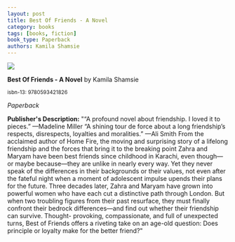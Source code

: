 ```yaml
---
layout: post
title: Best Of Friends - A Novel
category: books
tags: [books, fiction]
book_type: Paperback
authors: Kamila Shamsie
---
```


<img src="http://books.google.com/books/content?id=xCxeEAAAQBAJ&printsec=frontcover&img=1&zoom=1&edge=curl&source=gbs_api"/>

**Best Of Friends - A Novel** by Kamila Shamsie

<sup>isbn-13: 9780593421826</sup>

*Paperback*

**Publisher's Description:**
"“A profound novel about friendship. I loved it to pieces.” —Madeline Miller
“A shining tour de force about a long friendship’s respects, disrespects,
loyalties and moralities.” —Ali Smith From the acclaimed author of Home
Fire, the moving and surprising story of a lifelong friendship and the
forces that bring it to the breaking point Zahra and Maryam have been best
friends since childhood in Karachi, even though—or maybe because—they are
unlike in nearly every way. Yet they never speak of the differences in
their backgrounds or their values, not even after the fateful night when a
moment of adolescent impulse upends their plans for the future. Three
decades later, Zahra and Maryam have grown into powerful women who have
each cut a distinctive path through London. But when two troubling figures
from their past resurface, they must finally confront their bedrock
differences—and find out whether their friendship can survive. Thought-
provoking, compassionate, and full of unexpected turns, Best of Friends
offers a riveting take on an age-old question: Does principle or loyalty
make for the better friend?"